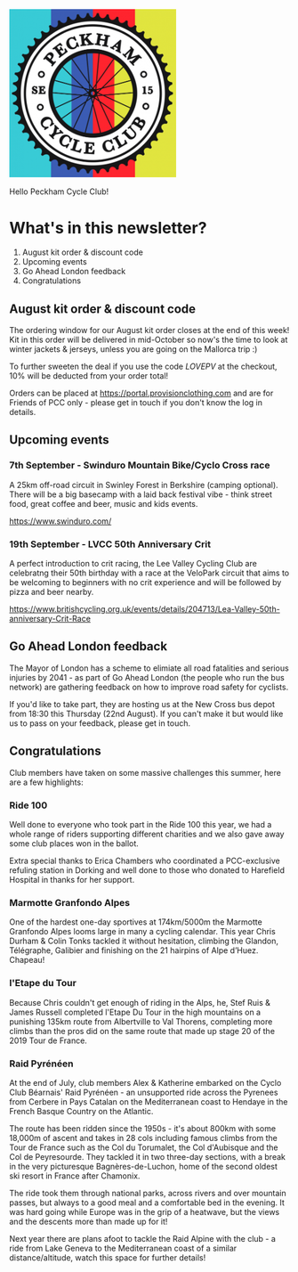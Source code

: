 <img src="../assets/logo.png" alt="Peckham Cycle Club" width="300" />

Hello Peckham Cycle Club!

# What's in this newsletter?

1. August kit order & discount code
1. Upcoming events
2. Go Ahead London feedback
3. Congratulations

## August kit order & discount code

The ordering window for our August kit order closes at the end of this week!  Kit in this order will be delivered in mid-October so now's the time to look at winter jackets & jerseys, unless you are going on the Mallorca trip :)

To further sweeten the deal if you use the code *LOVEPV* at the checkout, 10% will be deducted from your order total!

Orders can be placed at https://portal.provisionclothing.com and are for Friends of PCC only - please get in touch if you don't know the log in details.


## Upcoming events

### 7th September - Swinduro Mountain Bike/Cyclo Cross race

A 25km off-road circuit in Swinley Forest in Berkshire (camping optional).  There will be a big basecamp with a laid back festival vibe - think street food, great coffee and beer, music and kids events.

https://www.swinduro.com/

### 19th September - LVCC 50th Anniversary Crit

A perfect introduction to crit racing, the Lee Valley Cycling Club are celebratng their 50th birthday with a race at the VeloPark circuit that aims to be welcoming to beginners with no crit experience and will be followed by pizza and beer nearby.

https://www.britishcycling.org.uk/events/details/204713/Lea-Valley-50th-anniversary-Crit-Race


## Go Ahead London feedback

The Mayor of London has a scheme to elimiate all road fatalities and serious injuries by 2041 - as part of Go Ahead London (the people who run the bus network) are gathering feedback on how to improve road safety for cyclists.

If you'd like to take part, they are hosting us at the New Cross bus depot from 18:30 this Thursday (22nd August).  If you can't make it but would like us to pass on your feedback, please get in touch.


## Congratulations

Club members have taken on some massive challenges this summer, here are a few highlights:

### Ride 100

Well done to everyone who took part in the Ride 100 this year, we had a whole range of riders supporting different charities and we also gave away some club places won in the ballot.

Extra special thanks to Erica Chambers who coordinated a PCC-exclusive refuling station in Dorking and well done to those who donated to Harefield Hospital in thanks for her support.

### Marmotte Granfondo Alpes

One of the hardest one-day sportives at 174km/5000m the Marmotte Granfondo Alpes looms large in many a cycling calendar.  This year Chris Durham & Colin Tonks tackled it without hesitation, climbing the Glandon, Télégraphe, Galibier and finishing on the 21 hairpins of Alpe d’Huez.  Chapeau!

### l'Etape du Tour

Because Chris couldn't get enough of riding in the Alps, he, Stef Ruis & James Russell completed l'Etape Du Tour in the high mountains on a punishing 135km route from Albertville to Val Thorens, completing more climbs than the pros did on the same route that made up stage 20 of the 2019 Tour de France.

### Raid Pyrénéen

At the end of July, club members Alex & Katherine embarked on the Cyclo Club Béarnais' Raid Pyrénéen - an unsupported ride across the Pyrenees from Cerbere in Pays Catalan on the Mediterranean coast to Hendaye in the French Basque Country on the Atlantic.

The route has been ridden since the 1950s - it's about 800km with some 18,000m of ascent and takes in 28 cols including famous climbs from the Tour de France such as the Col du Torumalet, the Col d'Aubisque and the Col de Peyresourde.  They tackled it in two three-day sections, with a break in the very picturesque Bagnères-de-Luchon, home of the second oldest ski resort in France after Chamonix.

The ride took them through national parks, across rivers and over mountain passes, but always to a good meal and a comfortable bed in the evening.  It was hard going while Europe was in the grip of a heatwave, but the views and the descents more than made up for it!

Next year there are plans afoot to tackle the Raid Alpine with the club - a ride from Lake Geneva to the Mediterranean coast of a similar distance/altitude, watch this space for further details!

